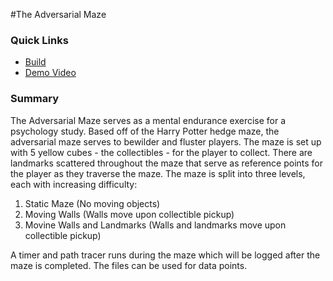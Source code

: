 #The Adversarial Maze

### Quick Links
* [Build](https://drive.google.com/drive/folders/1m8FLfdRvoRlUiGBp4xGgteITzYdHPfdW?usp=sharing)
* [Demo Video]()
### Summary
The Adversarial Maze serves as a mental endurance exercise for a psychology study. Based off of the Harry Potter hedge maze, the adversarial maze serves to bewilder and fluster players. The maze is set up with 5 yellow cubes - the collectibles - for the player to collect. There are landmarks scattered throughout the maze that serve as reference points for the player as they traverse the maze. The maze is split into three levels, each with increasing difficulty:

1. Static Maze (No moving objects)
2. Moving Walls (Walls move upon collectible pickup)
3. Movine Walls and Landmarks (Walls and landmarks move upon collectible pickup)

A timer and path tracer runs during the maze which will be logged after the maze is completed. The files can be used for data points.
